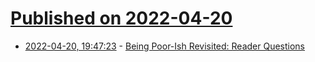 # [Published on 2022-04-20](index.md)

* [2022-04-20, 19:47:23](https://news.ycombinator.com/item?id=31101982) - [Being Poor-Ish Revisited: Reader Questions](https://www.residentcontrarian.com/p/being-poor-ish-revisited-reader-questions)
